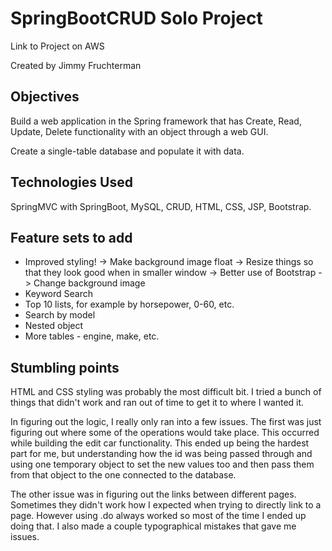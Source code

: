 # SpringBootCRUD Solo Project

Link to Project on AWS

Created by Jimmy Fruchterman

## Objectives

Build a web application in the Spring framework that has Create, Read, Update,
Delete functionality with an object through a web GUI.

Create a single-table database and populate it with data.

## Technologies Used

SpringMVC with SpringBoot, MySQL, CRUD, HTML, CSS, JSP, Bootstrap.

## Feature sets to add

- Improved styling!
  -> Make background image float
  -> Resize things so that they look good when in smaller window
  -> Better use of Bootstrap
  -> Change background image
- Keyword Search
- Top 10 lists, for example by horsepower, 0-60, etc.
- Search by model
- Nested object
- More tables - engine, make, etc.

## Stumbling points

HTML and CSS styling was probably the most difficult bit. I tried a bunch of
things that didn't work and ran out of time to get it to where I wanted it.

In figuring out the logic, I really only ran into a few issues. The first was
just figuring out where some of the operations would take place. This occurred
while building the edit car functionality. This ended up being the hardest part
for me, but understanding how the id was being passed through and using one
temporary object to set the new values too and then pass them from that object
to the one connected to the database.

The other issue was in figuring out the links between different pages. Sometimes they didn't work how I expected when trying to directly link to a page. However
using .do always worked so most of the time I ended up doing that. I also made a
couple typographical mistakes that gave me issues.
